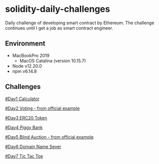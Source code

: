 # solidity-daily-challenges

Daily challenge of developing smart contract by Ethereum.
The challenge continues until I get a job as smart contract engineer.

## Environment

- MacBookPro 2019
  * MacOS Catalina (version 10.15.7)
- Node v12.20.0
- npm v6.14.8

## Challenges

[#Day1 Calculator](https://github.com/Kourin1996/solidity-daily-challenges/tree/main/day1)

[#Day2 Voting - from official example](https://github.com/Kourin1996/solidity-daily-challenges/tree/main/day2)

[#Day3 ERC20 Token](https://github.com/Kourin1996/solidity-daily-challenges/tree/main/day3)

[#Day4 Piggy Bank](https://github.com/Kourin1996/solidity-daily-challenges/tree/main/day4)

[#Day5 Blind Auction - from official example](https://github.com/Kourin1996/solidity-daily-challenges/tree/main/day5)

[#Day6 Domain Name Sever](https://github.com/Kourin1996/solidity-daily-challenges/tree/main/day6)

[#Day7 Tic Tac Toe](https://github.com/Kourin1996/solidity-daily-challenges/tree/main/day7)
